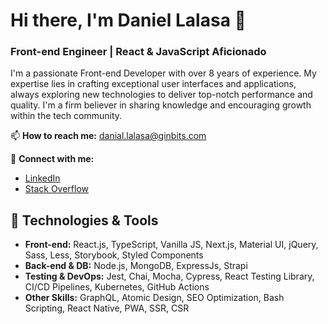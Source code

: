 # Hi there, I'm Daniel Lalasa 👋

### Front-end Engineer | React & JavaScript Aficionado

I'm a passionate Front-end Developer with over 8 years of experience. My expertise lies in crafting exceptional user interfaces and applications, always exploring new technologies to deliver top-notch performance and quality. I'm a firm believer in sharing knowledge and encouraging growth within the tech community.

📫 **How to reach me:** danial.lalasa@ginbits.com

🔗 **Connect with me:**
- [LinkedIn](https://www.linkedin.com/in/danial-lalasa)
- [Stack Overflow](https://stackoverflow.com/users/5866984/daniellalasa)

## 🔧 Technologies & Tools
- **Front-end:** React.js, TypeScript, Vanilla JS, Next.js, Material UI, jQuery, Sass, Less, Storybook, Styled Components
- **Back-end & DB:** Node.js, MongoDB, ExpressJs, Strapi
- **Testing & DevOps:** Jest, Chai, Mocha, Cypress, React Testing Library, CI/CD Pipelines, Kubernetes, GitHub Actions
- **Other Skills:** GraphQL, Atomic Design, SEO Optimization, Bash Scripting, React Native, PWA, SSR, CSR
